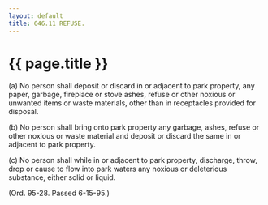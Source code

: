 ```yaml
---
layout: default 
title: 646.11 REFUSE.
---
```


{{ page.title }}
================

​(a) No person shall deposit or discard in or adjacent to park property,
any paper, garbage, fireplace or stove ashes, refuse or other noxious or
unwanted items or waste materials, other than in receptacles provided
for disposal.

​(b) No person shall bring onto park property any garbage, ashes, refuse
or other noxious or waste material and deposit or discard the same in or
adjacent to park property.

​(c) No person shall while in or adjacent to park property, discharge,
throw, drop or cause to flow into park waters any noxious or deleterious
substance, either solid or liquid.

(Ord. 95-28. Passed 6-15-95.)
